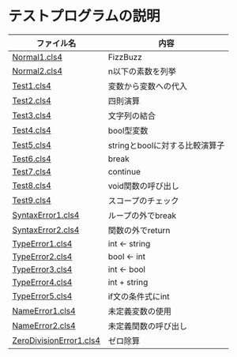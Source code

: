 <!-- このファイルはユニットテストを実行する度に自動生成されます -->
# テストプログラムの説明
|ファイル名|内容|
|-|-|
|[Normal1.cls4](unittest/src/Normal1.cls4)|FizzBuzz|
|[Normal2.cls4](unittest/src/Normal2.cls4)|n以下の素数を列挙|
|[Test1.cls4](unittest/src/Test1.cls4)|変数から変数への代入|
|[Test2.cls4](unittest/src/Test2.cls4)|四則演算|
|[Test3.cls4](unittest/src/Test3.cls4)|文字列の結合|
|[Test4.cls4](unittest/src/Test4.cls4)|bool型変数|
|[Test5.cls4](unittest/src/Test5.cls4)|stringとboolに対する比較演算子|
|[Test6.cls4](unittest/src/Test6.cls4)|break|
|[Test7.cls4](unittest/src/Test7.cls4)|continue|
|[Test8.cls4](unittest/src/Test8.cls4)|void関数の呼び出し|
|[Test9.cls4](unittest/src/Test9.cls4)|スコープのチェック|
|[SyntaxError1.cls4](unittest/src/SyntaxError1.cls4)|ループの外でbreak|
|[SyntaxError2.cls4](unittest/src/SyntaxError2.cls4)|関数の外でreturn|
|[TypeError1.cls4](unittest/src/TypeError1.cls4)|int <- string|
|[TypeError2.cls4](unittest/src/TypeError2.cls4)|bool <- int|
|[TypeError3.cls4](unittest/src/TypeError3.cls4)|int <- bool|
|[TypeError4.cls4](unittest/src/TypeError4.cls4)|int + string|
|[TypeError5.cls4](unittest/src/TypeError5.cls4)|if文の条件式にint|
|[NameError1.cls4](unittest/src/NameError1.cls4)|未定義変数の使用|
|[NameError2.cls4](unittest/src/NameError2.cls4)|未定義関数の呼び出し|
|[ZeroDivisionError1.cls4](unittest/src/ZeroDivisionError1.cls4)|ゼロ除算|
